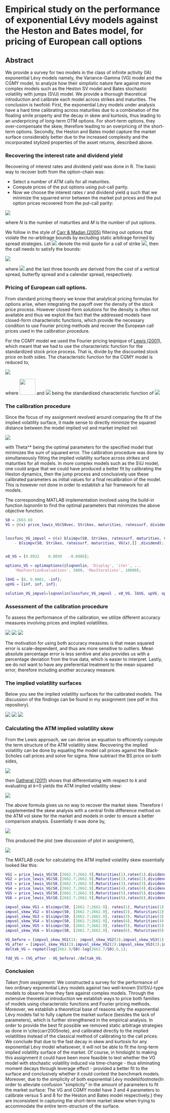 # Empirical study on the performance of exponential Lévy models against the Heston and Bates model, for pricing of European call options

## Abstract

We provide a survey for two models in the class of infinite activity (IA) exponential Lévy models namely, the Variance-Gamma (VG) model and the CGMY model, to analyze how their simplistic nature fare against more complex models such as the Heston SV model and Bates stochastic volatility with jumps (SVJ) model. We provide a thorough theoretical introduction and calibrate each model across strikes and maturities. The conclusion is twofold: First, the exponential Lévy models under analysis have a hard time calibrating across maturities due to a combination of the floating smile property and the decay in skew and kurtosis, thus leading to an underpricing of long-term OTM options. For short-term options, they over-compensate the skew, therefore leading to an overpricing of the short-term options. Secondly, the Heston and Bates model capture the market surface considerably better due to the increased complexity and the incorporated stylized properties of the asset returns, described above.

### Recovering the interest rate and dividend yield

Recovering of interest rates and dividend yield was done in R. The basic way to recover both from the option-chain was:

* Select a number of ATM calls for all maturities.
* Compute prices of the put options using put-call parity.
* Now we choose the interest rates *r* and dividend yield *q* such that we minimize the squarred error between the market put prices and the put option prices recovered from the put-call parity:

<img src="images/eq1.svg" />

where *N* is the number of maturities and *M* is the number of put options. 

We follow in the style of [Carr \& Madan (2005)](https://engineering.nyu.edu/sites/default/files/2018-09/CarrFinResearchLetters2005.pdf) filtering out options that violate the no-arbitrage bounds by excluding static arbitrage formed by spread strategies. Let <img src="images/call.svg" /> denote the mid quote for a call of strike <img src="images/call2.svg" />, then the call needs to satisfy the bounds:

<img src="images/filtering.svg" />

where <img src="images/call3.svg" /> and the last three bounds are derived from the cost of a vertical spread, butterfly spread and a calendar spread, respectively.

### Pricing of European call options.       

From standard pricing theory we know that analytical pricing formulas for options arise, when integrating the payoff over the density of the stock price process. However closed-form solutions for the density is often not available and thus we exploit the fact that the addressed models have closed-form characteristic functions, which provide the necessary condition to use Fourier pricing methods and recover the European call prices used in the calibration procedure. 

For the CGMY model we used the Fourier pricing teqnique of [Lewis (2001)](https://papers.ssrn.com/sol3/papers.cfm?abstract_id=282110), which meant that we had to use the characteristic function for the standardized stock price process. That is, divide by the discounted stock price on both sides. The characteristic function for the CGMY model is reduced to,

<img src="images/lewis1.svg" />

where <img src="images/lewis2.svg" width="50px" height="50px" /> and <img src="images/lewis3.svg" /> being the standardized characteristic function of <img src="images/lewis4.svg" />

### The calibration procedure

Since the focus of my assignment revolved around comparing the fit of the implied volatility surface, it made sense to directly minimize the squared distance between the model implied vol and market implied vol: 

<img src="images/cali.svg" />

with Theta^* being the optimal parameters for the specified model that minimizes the 
sum of squared error. The calibration procedure was done by simultaneously fitting the implied volatility surface across strikes and maturities for all models. In more complex models such as the SVJ model, one could argue that we could have produced a better fit by calibrating the Heston dynamics, then the jump process and conclusively use these calibrated parameters as initial values for a final recalibration of the model. This is however not done in order to establish a fair framework for all models.

The corresponding MATLAB implementation involved using the build-in function *lsqnonlin* to find the optimal parameters that minimizes the above objective function. 

```matlab
S0 = 2663.60
VG = @(x) price_lewis_VG(S0vec, Strikes, maturities, ratessurf, dividend, x(1),x(2),x(3));


lossfunc_VG_impvol = @(x) blsimpv(S0, Strikes, ratessurf, maturities, Callsforcalibration,[],dividend)...
    - blsimpv(S0, Strikes, ratessurf, maturities, VG(x),[] ,dividend);


x0_VG = [0.0932    0.8050   -0.0986];

options_VG = optimoptions(@lsqnonlin, 'Display', 'iter', ...
    'MaxFunctionEvaluations', 5000, 'MaxIterations', 10000);

lbVG = [0, 0.0001, -inf];
upVG = [inf, inf, inf];

solution_VG_impvol=lsqnonlin(lossfunc_VG_impvol , x0_VG, lbVG, upVG, options_VG);

```

### Assessment of the calibration procedure

 To assess the performance of the calibration, we utilize different accuracy measures involving prices and implied volatilities.

 <img src="images/errormeasures1.svg" />
 <img src="images/errormeasures2.svg" />
 <img src="images/errormeasures3.svg" />

The motivation for using both accuracy measures is that mean squared error is scale-dependent, and thus are more sensitive to outliers. Mean absolute percentage error is less senitive and also provides us with a percentage deviation from the true data, which is easier to interpret. Lastly, we do not want to have any preferential treatment to the mean squared error, therefore including another accuracy measure.

### The implied volatility surfaces 

Below you see the implied volatility surfaces for the calibrated models. The discussion of the findings can be found in my assignment (see pdf in this repository).

 <img src="images/calibration2d.eps" />
 <img src="images/surfaceplots.eps" />
 <img src="images/errorsurface.eps" />

### Calculating the ATM implied volatility skew

From the Lewis approach, we can derive an equation to efficiently compute the term structure of the ATM volatility skew. Recovering the implied volatility can be done by equating the model call prices against the Black-Scholes call prices and solve for sigma. Now subtract the BS price on both sides,

 <img src="images/skew1.svg" />

then [Gatheral (2011)](https://books.google.dk/books?hl=da&lr=&id=P7ASlvLRsKMC&oi=fnd&pg=PT11&dq=gatheral+2011&ots=JgcVLzvlxA&sig=-YhwlM-oIGtt3T8dpDYvBSpsnVo&redir_esc=y#v=onepage&q=gatheral%202011&f=false) shows that differentiating with respect to *k* and evaluating at *k*=0 yields the ATM implied volatility skew:

 <img src="images/skew2.svg" />

The above formula gives us no way to recover the market skew. Therefore I supplemented the skew analysis with a central finite difference method on the ATM vol skew for the market and models in order to ensure a better comparison analysis. Essentially it was done by,

<img src="images/skew3.svg" />

This produced the plot (see discussion of plot in assignment),

<img src="images/skewness.eps" />

The MATLAB code for calculating the ATM implied volatility skew essentially looked like this:


```matlab
VG1 = price_lewis_VG(S0,[2662.7;2662.9],Maturities(1),rates(1),dividend(1),x0_VG(1),x0_VG(2),x0_VG(3))
VG2 = price_lewis_VG(S0,[2662.7;2662.9],Maturities(2),rates(2),dividend(1),x0_VG(1),x0_VG(2),x0_VG(3))
VG3 = price_lewis_VG(S0,[2662.7;2662.9],Maturities(3),rates(3),dividend(1),x0_VG(1),x0_VG(2),x0_VG(3))
VG4 = price_lewis_VG(S0,[2662.7;2662.9],Maturities(4),rates(4),dividend(1),x0_VG(1),x0_VG(2),x0_VG(3))
VG5 = price_lewis_VG(S0,[2662.7;2662.9],Maturities(5),rates(5),dividend(1),x0_VG(1),x0_VG(2),x0_VG(3))
VG6 = price_lewis_VG(S0,[2662.7;2662.9],Maturities(6),rates(6),dividend(1),x0_VG(1),x0_VG(2),x0_VG(3))

impvol_skew_VG1 = blsimpv(S0, [2662.7;2662.9], rates(1), Maturities(1), VG1,[], dividend(1));  
impvol_skew_VG2 = blsimpv(S0, [2662.7;2662.9], rates(2), Maturities(2), VG2,[], dividend(1));  
impvol_skew_VG3 = blsimpv(S0, [2662.7;2662.9], rates(3), Maturities(3), VG3,[], dividend(1));  
impvol_skew_VG4 = blsimpv(S0, [2662.7;2662.9], rates(4), Maturities(4), VG4,[], dividend(1));  
impvol_skew_VG5 = blsimpv(S0, [2662.7;2662.9], rates(5), Maturities(5), VG5,[], dividend(1));  
impvol_skew_VG6 = blsimpv(S0, [2662.7;2662.9], rates(6), Maturities(6), VG6,[], dividend(1));  

VG_before = [impvol_skew_VG1(1); impvol_skew_VG2(1);impvol_skew_VG3(1);impvol_skew_VG4(1);impvol_skew_VG5(1);impvol_skew_VG6(1)]
VG_after = [impvol_skew_VG1(2);impvol_skew_VG2(2);impvol_skew_VG3(2);impvol_skew_VG4(2);impvol_skew_VG5(2);impvol_skew_VG6(2)]
deltak_VG = repmat(log(2662.9/S0)-log(2662.7/S0),6,1);

fdd_VG = (VG_after - VG_before)./deltak_VG;

```

### Conclusion 

*Taken from assignment:* We constructed a survey for the performance of two ordinary exponential Lévy models against two well-known SV/SVJ-type models to observe how they fare against complex models. Through the extensive theoretical introduction we establish ways to price both families of models using characteristic functions and Fourier pricing methods. Moreover, we establish a theoretical base of reasons why the exponential Lévy models fail to fully capture the market surface (besides the lack of parameters), which is further strengthened in the empirical analysis. In order to provide the best fit possible we removed static arbitrage strategies as done in \cite{carr2005note}, and calibrated directly to the implied volatilities instead of the classical method of calibrating to the call prices. We conclude that due to the fast decay in skew and kurtosis for any exponential Lévy model whatsoever, it will not be able to fit the long-term implied volatility surface of the market. Of course, in hindsight to making this assignment it could have been more feasible to test whether the VG model with stochastic volatility induced via time-change - thus eliminating moment decays through leverage effect - provided a better fit to the surface and conclusively whether it could contest the benchmark models. Moreover, due to the simplicity of both exponential Lévy models\footnote{In order to alleviate confusion "simplicity" in the amount of parameters to fit the market surface: The VG and CGMY model have 3 and 4 parameters to calibrate versus 5 and 8 for the Heston and Bates model respectively.} they are inconsistent in capturing the short-term market skew when trying to accommodate the entire term-structure of the surface. 